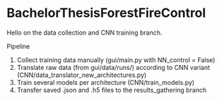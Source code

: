 # BachelorThesisForestFireControl


Hello on the data collection and CNN training branch.

Pipeline
1. Collect training data manually (gui/main.py with NN_control = False)
2. Translate raw data (from gui/data/runs/) according to CNN 
   variant (CNN/data_translator_new_architectures.py)
3. Train several models per architecture (CNN/train_models.py)
4. Transfer saved .json and .h5 files to the results_gathering branch